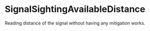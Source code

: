 SignalSightingAvailableDistance
===============================

Reading distance of the signal without having any mitigation works.
